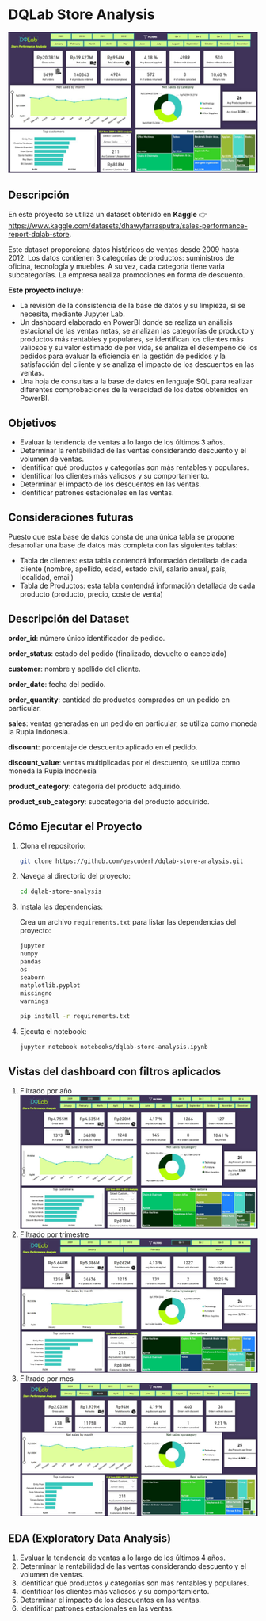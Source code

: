 # DQLab Store Analysis

![Dashboard baseline](images/filtrado-all.JPG)

## Descripción

En este proyecto se utiliza un dataset obtenido en **Kaggle** 👉 https://www.kaggle.com/datasets/dhawyfarrasputra/sales-performance-report-dqlab-store.

Este dataset proporciona datos históricos de ventas desde 2009 hasta 2012. Los datos contienen 3 categorías de productos: suministros de oficina, tecnología y muebles. A su vez, cada categoría tiene varia subcategorías. La empresa realiza promociones en forma de descuento.

**Este proyecto incluye:**
- La revisión de la consistencia de la base de datos y su limpieza, si se necesita, mediante Jupyter Lab.
- Un dashboard elaborado en PowerBI donde se realiza un análisis estacional de las ventas netas, se analizan las categorías de producto y productos más rentables y populares, se identifican los clientes más valiosos y su valor estimado de por vida, se analiza el desempeño de los pedidos para evaluar la eficiencia en la gestión de pedidos y la satisfacción del cliente y se analiza el impacto de los descuentos en las ventas.
- Una hoja de consultas a la base de datos en lenguaje SQL para realizar diferentes comprobaciones de la veracidad de los datos obtenidos en PowerBI. 

## Objetivos

- Evaluar la tendencia de ventas a lo largo de los últimos 3 años.
- Determinar la rentabilidad de las ventas considerando descuento y el volumen de ventas.
- Identificar qué productos y categorías son más rentables y populares.
- Identificar los clientes más valiosos y su comportamiento.
- Determinar el impacto de los descuentos en las ventas.
- Identificar patrones estacionales en las ventas.

## Consideraciones futuras

Puesto que esta base de datos consta de una única tabla se propone desarrollar una base de datos más completa con las siguientes tablas:
- Tabla de clientes: esta tabla contendrá información detallada de cada cliente (nombre, apellido, edad, estado civil, salario anual, país, localidad, email)
- Tabla de Productos: esta tabla contendrá información detallada de cada producto (producto, precio, coste de venta)

## Descripción del Dataset

**order_id**: número único identificador de pedido.

**order_status**: estado del pedido (finalizado, devuelto o cancelado)

**customer**: nombre y apellido del cliente.

**order_date**: fecha del pedido.

**order_quantity**: cantidad de productos comprados en un pedido en particular.

**sales**: ventas generadas en un pedido en particular, se utiliza como moneda la Rupia Indonesia.

**discount**: porcentaje de descuento aplicado en el pedido.

**discount_value**: ventas multiplicadas por el descuento, se utiliza como moneda la Rupia Indonesia

**product_category**: categoría del producto adquirido.

**product_sub_category**: subcategoría del producto adquirido.

## Cómo Ejecutar el Proyecto
1. Clona el repositorio:
   ```bash
   git clone https://github.com/gescuderh/dqlab-store-analysis.git

2. Navega al directorio del proyecto:
   ```bash
   cd dqlab-store-analysis

4. Instala las dependencias:

   Crea un archivo `requirements.txt` para listar las dependencias del proyecto:

   ```text
   jupyter
   numpy
   pandas 
   os
   seaborn
   matplotlib.pyplot
   missingno
   warnings
   ````
   
   ```bash
   pip install -r requirements.txt
   ```

6. Ejecuta el notebook:
   ```bash
   jupyter notebook notebooks/dqlab-store-analysis.ipynb
   ```

## Vistas del dashboard con filtros aplicados

1. Filtrado por año
![Dashboard baseline](images/filtrado-year.JPG)
2. Filtrado por trimestre
![Dashboard baseline](images/filtrado-quarter.JPG)
3. Filtrado por mes
![Dashboard baseline](images/filtrado-month.JPG)

## EDA (Exploratory Data Analysis)

1. Evaluar la tendencia de ventas a lo largo de los últimos 4 años.
2. Determinar la rentabilidad de las ventas considerando descuento y el volumen de ventas.
3. Identificar qué productos y categorías son más rentables y populares.
4. Identificar los clientes más valiosos y su comportamiento.
5. Determinar el impacto de los descuentos en las ventas.
6. Identificar patrones estacionales en las ventas.

